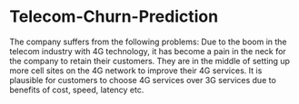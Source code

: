 # Telecom-Churn-Prediction
The company suffers from the following problems:  Due to the boom in the telecom industry with 4G technology, it has become a pain in the neck for the company to retain their customers. They are in the middle of setting up more cell sites on the 4G network to improve their 4G services. It is plausible for customers to choose 4G services over 3G services due to benefits of cost, speed, latency etc.
